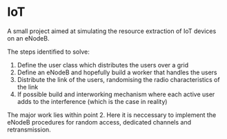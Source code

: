 # IoT

A small project aimed at simulating the resource extraction of IoT devices on an eNodeB.

The steps identified to solve:
1. Define the user class which distributes the users over a grid
2. Define an eNodeB and hopefully build a worker that handles the users
3. Distribute the link of the users, randomising the radio characteristics of the link
4. If possible build and interworking mechanism where each active user adds to the interference (which is the case in reality)

The major work lies within point 2. Here it is neccessary to implement the eNodeB procedures for random access, dedicated channels and retransmission.
